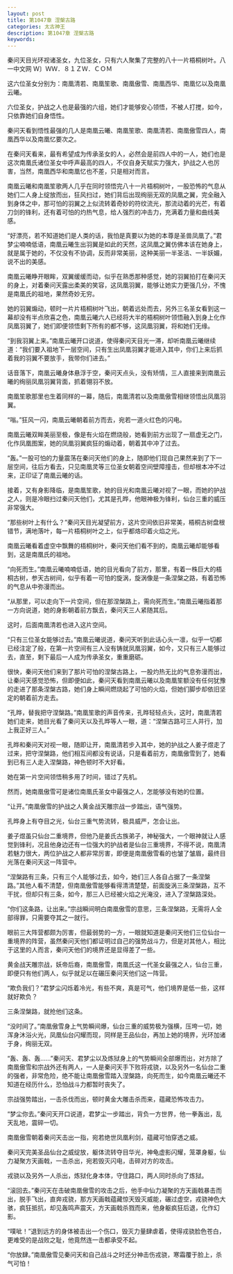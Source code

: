 ```yaml
---
layout: post
title: 第1047章 涅槃古路
categories: 太古神王
description: 第1047章 涅槃古路
keywords:
---
```


秦问天目光环视诸圣女，九位圣女，只有六人聚集了完整的八十一片梧桐树叶。八一中文网  Ｗ〕ＷＷ．８１ＺＷ．ＣＯＭ

这六位圣女分别为：南凰清若、南凰笙歌、南凰傲雪、南凰西华、南凰忆以及南凰云曦。

六位圣女，护战之人也是最强的六组，她们才能够安心领悟，不被人打搅，如今，只依靠她们自身悟性。

秦问天看到悟性最强的几人是南凰云曦、南凰笙歌、南凰清若、南凰傲雪四人，南凰西华以及南凰忆要次之。

在秦问天看来，最有希望成为传承圣女的人，必然会是前四人中的一人，她们也是这次南凰氏诸位圣女中呼声最高的四人，不仅自身天赋实力强大，护战之人也厉害，当然，南凰西华和南凰忆也不差，只是相对而言。

南凰云曦和南凰笙歌两人几乎在同时领悟完八十一片梧桐树叶，一股恐怖的气息从她们二人身上绽放而出，狂风扫过，她们背后出现绚丽无双的凤凰之翼，完全融入到身体之中，那可怕的羽翼之上似流转着奇妙的符纹流光，那流动着的光芒，有着刀剑的锋利，还有着可怕的灼热气息，给人强烈的冲击力，充满着力量和曲线美感。

“好漂亮，若不知道她们是人类的话，我怕是真要以为她的本尊是圣兽凤凰了。”君梦尘喃喃低语，南凰云曦生出羽翼是如此的天然，这凤凰之翼仿佛本该在她身上，就是属于她的，不仅没有不协调，反而非常美丽，这种美丽一半圣洁、一半妖媚，说不出的美感。

南凰云曦睁开眼眸，双翼缓缓而动，似乎在熟悉那种感觉，她的羽翼拍打在秦问天的身上，对着秦问天露出柔美的笑容，这凤凰羽翼，能够让她实力更强几分，不愧是南凰氏的祖地，果然奇妙无穷。

她的羽翼煽动，顿时一片片梧桐树叶飞出，朝着远处而去，另外三名圣女看到这一幕却没有半点欣喜之色，南凰云曦六人已经将大半的梧桐树叶领悟融入到身上化作凤凰羽翼了，她们即便领悟剩下所有的都不够，这凤凰羽翼，将和她们无缘。

“到我羽翼上来。”南凰云曦开口说道，使得秦问天目光一滞，却听南凰云曦继续道：“我们要入祖地下一层空间，只有生出凤凰羽翼才能进入其中，你们上来后抓着我的羽翼不要放手，我带你们进去。”

话音落下，南凰云曦身体悬浮于空，秦问天点头，没有矫情，三人直接来到南凰云曦的绚丽凤凰羽翼背面，抓着翎羽不放。

南凰笙歌那里也生着同样的一幕，随后，南凰清若以及南凰傲雪相继领悟出凤凰羽翼。

“嗡。”狂风一闪，南凰云曦朝着前方而去，宛若一道火红色的闪电。

南凰云曦双眸美丽至极，像是有火焰在燃烧般，她看到前方出现了一扇虚无之门，化作凤凰图案，她的凤凰羽翼疯狂的煽动着，朝着其中冲了过去。

“轰。”一股可怕的力量震荡在秦问天他们的身上，随即他们现自己果然来到了下一层空间，往后方看去，只见南凰灵等三位圣女朝着空间壁障撞击，但却根本冲不过来，正印证了南凰云曦的话。

接着，又有身影降临，是南凰笙歌，她的目光和南凰云曦对视了一眼，而她的护战之人，则是冷眼扫过秦问天他们，尤其是孔晔，他眼神极为锋利，仙台三重的威压非常强大。

“那些树叶上有什么？”秦问天目光凝望前方，这片空间依旧非常美，梧桐古树盘根错节，满地落叶，每一片梧桐树叶之上，似乎都烙印着火焰之光。

南凰云曦看着虚空中飘舞的梧桐树叶，秦问天他们看不到的，南凰云曦却能够看到，这是南凰氏的祖地。

“向死而生。”南凰云曦喃喃低语，她的目光看向了前方，那里，有着一株巨大的梧桐古树，参天古树间，似乎有着一可怕的旋涡，旋涡像是一条涅槃之路，有着恐怖的气息从中弥漫而出。

“从那里，可以走向下一片空间，但在那涅槃路上，需向死而生。”南凰云曦指着那一方向说道，她的身影朝着前方飘去，秦问天三人紧随其后。

这时，后面南凰清若也进入这片空间。

“只有三位圣女能够过去。”南凰云曦说道，秦问天听到此话心头一凛，似乎一切都已经注定了般，在第一片空间有三人没有铸就凤凰羽翼，如今，又只有三人能够过去，直至，剩下最后一人成为传承圣女，重重磨砺。

很快，秦问天他们来到了那片可怕的涅槃古路上，一股灼热无比的气息弥漫而出，让秦问天感觉恐怖，但即便如此，秦问天看到南凰云曦以及南凰笙额没有任何犹豫的走进了那条涅槃古路，她们身上瞬间燃烧起了可怕的火焰，但她们脚步却依旧坚定的朝着前方走去。

“孔晔，替我把守涅槃路。”南凰笙歌的声音传来，孔晔轻轻点头，这时，南凰清若她们走来，她目光看了秦问天以及孔晔等人一眼，道：“涅槃古路可三人并行，加上我正好三人。”

孔晔和秦问天对视一眼，随即让开，南凰清若步入其中，她的护战之人姜子煜走了过来，把守涅槃路，他们相互间都没有说话，只是看着前方，南凰傲雪到了，她看到已有三人走入涅槃路，神色顿时不大好看。

她在第一片空间领悟稍多用了时间，错过了先机。

然而，她南凰傲雪可是诸位南凰氏圣女中最强之人，怎能够没有她的位置。

“让开。”南凰傲雪的护战之人黄金战天雕宗战一步踏出，语气强势。

孔晔身上有夺目之光，仙台三重气势流转，极具威严，怎会让出。

姜子煜虽只仙台二重境界，但他乃是姜氏古族弟子，神秘强大，一个眼神就让人感觉到锋利，况且他身边还有一位强大的护战者是仙台三重境界，不得不说，南凰清若魅力很大，两位护战之人都非常厉害，即便是南凰傲雪看的也皱了皱眉，最终目光落在秦问天这一阵营中。

“涅槃路有三条，只有三个人能够过去，如今，她们三人各自占据了一条涅槃路。”其他人看不清楚，但南凰傲雪能够看得清清楚楚，前面旋涡三条涅槃路，互不干扰，但却只有三条，如今，那三人已经被火焰之光淹没，进入了涅槃路深处。

“你们这条路，让出来。”宗战瞬间明白南凰傲雪的意思，三条涅槃路，无需将人全部得罪，只需要夺其之一就行。

眼前三大阵营都颇为厉害，但最弱势的一方，一眼就知道是秦问天他们三位仙台一重境界的阵营，虽然秦问天他们都证明过自己的强势战斗力，但是对其他人，相比于这里的人而言，秦问天他们的境界还是显得差了一些。

黄金战天雕宗战，妖帝后裔，南凰傲雪，南凰氏这一代圣女最强之人，仙台三重，即便只有他们两人，似乎就足以在碾压秦问天他们这一阵营。

“欺负我们？”君梦尘闪烁着冷光，有些不爽，真是可气，他们境界是低一些，这样就好欺负？

三条涅槃路，就抢他们这条。

“没时间了。”南凰傲雪身上气势瞬间爆，仙台三重的威势极为强横，压垮一切，她浑身沐浴火光，凤凰仙台闪耀而现，同样是王品仙台，再加上她的境界，光环加诸于身，绚丽无双。

“轰、轰、轰……”秦问天、君梦尘以及炼狱身上的气势瞬间全部爆而出，对方除了南凰傲雪和宗战外还有两人，一人是秦问天手下败将戎骁，以及另外一名仙台二重的强者，非常危险，绝不能让南凰傲雪踏入涅槃路，向死而生，如今南凰云曦还不知道在经历什么，恐怕战斗力都暂时丧失了。

宗战强势踏出，一击杀伐而出，顿时黄金大雕击杀而来，蕴藏恐怖攻击力。

“梦尘你去。”秦问天开口说道，君梦尘一步踏出，背负一方世界，他一拳轰出，乱天乱地，震碎一切。

南凰傲雪朝着秦问天击出一指，宛若绝世凤凰利剑，蕴藏可怕穿透之威。

秦问天完美圣品仙台之威绽放，躯体流转夺目华光，神龟虚影闪耀，笼罩身躯，仙力凝聚方天画戟，一击杀出，宛若毁灭闪电，击碎对方的攻击。

戎骁以及另外一人杀出，炼狱化身本体，守住路口，两人同时杀向了炼狱。

“滚回去。”秦问天在击破南凰傲雪的攻击之后，他手中仙力凝聚的方天画戟暴击而出，脱手飞出，直奔戎骁，那方天画戟蕴藏惊天毁灭威能，碾过虚空，戎骁神色大骇，疯狂抵抗，却见轰鸣声震天，方天画戟杀戮而来，他身躯疯狂后退，化作幻影。

“噗呲！”退到远方的身体被击出一个伤口，毁灭力量肆虐着，使得戎骁脸色苍白，更难受的是战败之耻，他竟然连一击都承受不起。

“你放肆。”南凰傲雪见秦问天和自己战斗之时还分神击伤戎骁，寒霜覆于脸上，杀气可怕！
